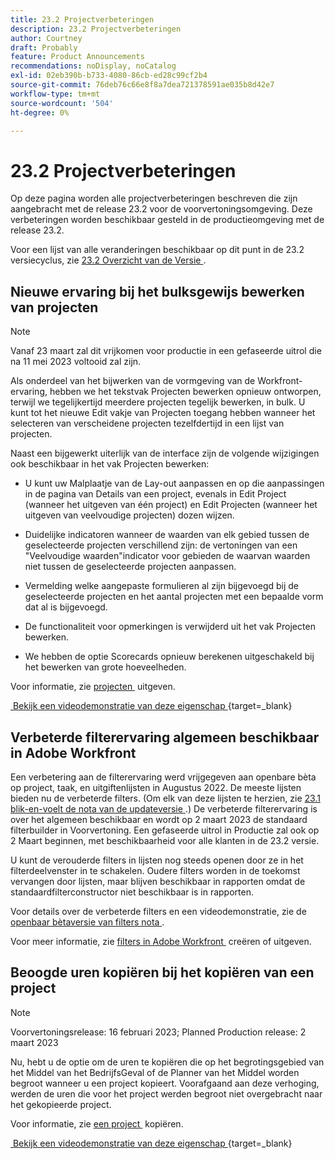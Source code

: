 ```yaml
---
title: 23.2 Projectverbeteringen
description: 23.2 Projectverbeteringen
author: Courtney
draft: Probably
feature: Product Announcements
recommendations: noDisplay, noCatalog
exl-id: 02eb390b-b733-4080-86cb-ed28c99cf2b4
source-git-commit: 76deb76c66e8f8a7dea721378591ae035b8d42e7
workflow-type: tm+mt
source-wordcount: '504'
ht-degree: 0%

---
```


# 23.2 Projectverbeteringen

Op deze pagina worden alle projectverbeteringen beschreven die zijn aangebracht met de release 23.2 voor de voorvertoningsomgeving. Deze verbeteringen worden beschikbaar gesteld in de productieomgeving met de release 23.2.

Voor een lijst van alle veranderingen beschikbaar op dit punt in de 23.2 versiecyclus, zie [&#x200B; 23.2 Overzicht van de Versie &#x200B;](/help/quicksilver/product-announcements/product-releases/23.2-release-activity/23-2-release-overview.md).

## Nieuwe ervaring bij het bulksgewijs bewerken van projecten

>[!NOTE]
>
>Vanaf 23 maart zal dit vrijkomen voor productie in een gefaseerde uitrol die na 11 mei 2023 voltooid zal zijn.

Als onderdeel van het bijwerken van de vormgeving van de Workfront-ervaring, hebben we het tekstvak Projecten bewerken opnieuw ontworpen, terwijl we tegelijkertijd meerdere projecten tegelijk bewerken, in bulk. U kunt tot het nieuwe Edit vakje van Projecten toegang hebben wanneer het selecteren van verscheidene projecten tezelfdertijd in een lijst van projecten.

Naast een bijgewerkt uiterlijk van de interface zijn de volgende wijzigingen ook beschikbaar in het vak Projecten bewerken:

* U kunt uw Malplaatje van de Lay-out aanpassen en op die aanpassingen in de pagina van Details van een project, evenals in Edit Project (wanneer het uitgeven van één project) en Edit Projecten (wanneer het uitgeven van veelvoudige projecten) dozen wijzen.

* Duidelijke indicatoren wanneer de waarden van elk gebied tussen de geselecteerde projecten verschillend zijn: de vertoningen van een &quot;Veelvoudige waarden&quot;indicator voor gebieden de waarvan waarden niet tussen de geselecteerde projecten aanpassen.

* Vermelding welke aangepaste formulieren al zijn bijgevoegd bij de geselecteerde projecten en het aantal projecten met een bepaalde vorm dat al is bijgevoegd.

* De functionaliteit voor opmerkingen is verwijderd uit het vak Projecten bewerken.

* We hebben de optie Scorecards opnieuw berekenen uitgeschakeld bij het bewerken van grote hoeveelheden.

Voor informatie, zie [&#x200B; projecten &#x200B;](/help/quicksilver/manage-work/projects/manage-projects/edit-projects.md) uitgeven.

[&#x200B; Bekijk een videodemonstratie van deze eigenschap &#x200B;](https://video.tv.adobe.com/v/3416587/){target=_blank}

## Verbeterde filterervaring algemeen beschikbaar in Adobe Workfront

Een verbetering aan de filterervaring werd vrijgegeven aan openbare bèta op project, taak, en uitgiftenlijsten in Augustus 2022. De meeste lijsten bieden nu de verbeterde filters. (Om elk van deze lijsten te herzien, zie [&#x200B; 23.1 blik-en-voelt de nota van de updateversie &#x200B;](/help/quicksilver/product-announcements/product-releases/23.1-release-activity/23-1-look-and-feel-updates.md).) De verbeterde filterervaring is over het algemeen beschikbaar en wordt op 2 maart 2023 de standaard filterbuilder in Voorvertoning. Een gefaseerde uitrol in Productie zal ook op 2 Maart beginnen, met beschikbaarheid voor alle klanten in de 23.2 versie.

U kunt de verouderde filters in lijsten nog steeds openen door ze in het filterdeelvenster in te schakelen. Oudere filters worden in de toekomst vervangen door lijsten, maar blijven beschikbaar in rapporten omdat de standaardfilterconstructor niet beschikbaar is in rapporten.

Voor details over de verbeterde filters en een videodemonstratie, zie de [&#x200B; openbaar bètaversie van filters nota &#x200B;](/help/quicksilver/product-announcements/product-releases/22.4-release-activity/22-4-project-enhancements.md).

Voor meer informatie, zie [&#x200B; filters in Adobe Workfront &#x200B;](/help/quicksilver/reports-and-dashboards/reports/reporting-elements/create-filters.md) creëren of uitgeven.

## Beoogde uren kopiëren bij het kopiëren van een project

>[!NOTE]
>
>Voorvertoningsrelease: 16 februari 2023; Planned Production release: 2 maart 2023

Nu, hebt u de optie om de uren te kopiëren die op het begrotingsgebied van het Middel van het BedrijfsGeval of de Planner van het Middel worden begroot wanneer u een project kopieert. Voorafgaand aan deze verhoging, werden de uren die voor het project werden begroot niet overgebracht naar het gekopieerde project.

Voor informatie, zie [&#x200B; een project &#x200B;](/help/quicksilver/manage-work/projects/manage-projects/copy-project.md) kopiëren.

[&#x200B; Bekijk een videodemonstratie van deze eigenschap &#x200B;](https://video.tv.adobe.com/v/3415713/){target=_blank}
